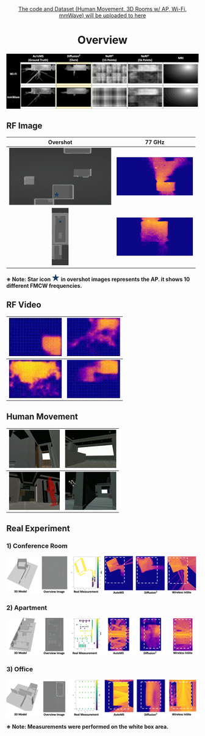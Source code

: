 <div align="center">
        <a href="https://github.com/RFVision-Project" target="_blank">
        The code and Dataset (Human Movement, 3D Rooms w/ AP, Wi-Fi, mmWave) will be uploaded to here
    </a>
    <h1>Overview</h1>
    <img src="./test/overview.png" alt="Overview" width="1000"/>
</div>


## RF Image

| Overshot  | 77 GHz |
|  :------:  | ----  |
| <img src="./test/FMCW_1/overshot.png" height=150> | <img src="./test/FMCW_1/0.png" height=100> |
| <img src="./test/FMCW_2/overshot.png" height=150> | <img src="./test/FMCW_2/0.png" height=100> |

**※ Note: Star icon <img src="./test/AP.png" height=20> in overshot images represents the AP. it shows 10 different FMCW frequencies.**

## RF Video

| <img src="./test/video/0.gif" height="100"> | <img src="./test/video/1.gif" height="100"> |
|:-------------------------------------------:|---------------------------------------------|
| <img src="./test/video/2.gif" height="100"> | <img src="./test/video/3.gif" height="100"> |

## Human Movement

| <img src="./test/video/h1.gif" height="100"> | <img src="./test/video/h2.gif" height="100"> |
|:--------------------------------------------:|----------------------------------------------|
| <img src="./test/video/h3.gif" height="100"> | <img src="./test/video/h4.gif" height="100"> |


## Real Experiment

### 1) Conference Room
![Image 1](./test/real/real_scenario_1_fix.png)

### 2) Apartment
![Image 2](./test/real/real_scenario_2_fix.png)

### 3) Office
![Image 3](./test/real/real_scenario_3_fix.png)

**※ Note: Measurements were performed on the white box area.**

